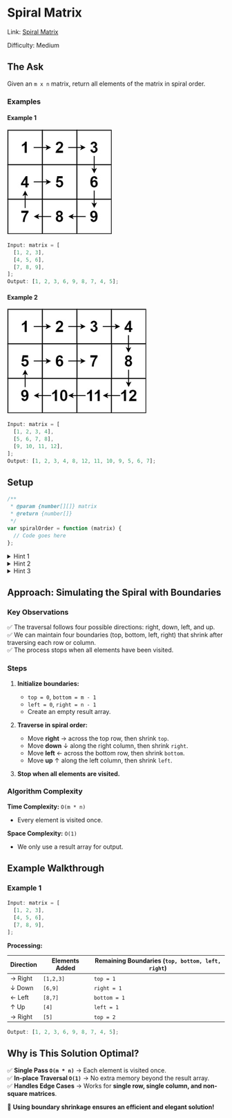 # Spiral Matrix

Link: [Spiral Matrix](https://leetcode.com/problems/spiral-matrix/?envType=study-plan-v2&envId=top-interview-150)

Difficulty: Medium

## The Ask

Given an `m x n` matrix, return all elements of the matrix in spiral order.

### Examples

#### Example 1

![Spiral One](../assets/spiral1.jpg)

```javascript
Input: matrix = [
  [1, 2, 3],
  [4, 5, 6],
  [7, 8, 9],
];
Output: [1, 2, 3, 6, 9, 8, 7, 4, 5];
```

#### Example 2

![Spiral Two](../assets/spiral2.jpg)

```javascript
Input: matrix = [
  [1, 2, 3, 4],
  [5, 6, 7, 8],
  [9, 10, 11, 12],
];
Output: [1, 2, 3, 4, 8, 12, 11, 10, 9, 5, 6, 7];
```

## Setup

```javascript
/**
 * @param {number[][]} matrix
 * @return {number[]}
 */
var spiralOrder = function (matrix) {
  // Code goes here
};
```

<details> <summary>Hint 1</summary> Try simulating the movement in the matrix by keeping track of boundaries. </details> <details> <summary>Hint 2</summary> Use four boundaries (`top, bottom, left, right`) to control the traversal direction. </details> <details> <summary>Hint 3</summary> Once you reach the boundary, update it and change direction (right → down → left → up). </details>

## Approach: Simulating the Spiral with Boundaries

### Key Observations

✅ The traversal follows four possible directions: right, down, left, and up.  
✅ We can maintain four boundaries (top, bottom, left, right) that shrink after traversing each row or column.  
✅ The process stops when all elements have been visited.

### Steps

1. **Initialize boundaries:**

   - `top = 0`, `bottom = m - 1`
   - `left = 0`, `right = n - 1`
   - Create an empty result array.

2. **Traverse in spiral order:**

   - Move **right** → across the top row, then shrink `top`.
   - Move **down** ↓ along the right column, then shrink `right`.
   - Move **left** ← across the bottom row, then shrink `bottom`.
   - Move **up** ↑ along the left column, then shrink `left`.

3. **Stop when all elements are visited.**

### Algorithm Complexity

**Time Complexity:** `O(m * n)`

- Every element is visited once.

**Space Complexity:** `O(1)`

- We only use a result array for output.

## Example Walkthrough

### Example 1

```javascript
Input: matrix = [
  [1, 2, 3],
  [4, 5, 6],
  [7, 8, 9],
];
```

**Processing:**

| Direction | Elements Added | Remaining Boundaries (`top, bottom, left, right`) |
| --------- | -------------- | ------------------------------------------------- |
| → Right   | `[1,2,3]`      | `top = 1`                                         |
| ↓ Down    | `[6,9]`        | `right = 1`                                       |
| ← Left    | `[8,7]`        | `bottom = 1`                                      |
| ↑ Up      | `[4]`          | `left = 1`                                        |
| → Right   | `[5]`          | `top = 2`                                         |

```javascript
Output: [1, 2, 3, 6, 9, 8, 7, 4, 5];
```

## Why is This Solution Optimal?

✅ **Single Pass `O(m * n)`** → Each element is visited once.  
✅ **In-place Traversal `O(1)`** → No extra memory beyond the result array.  
✅ **Handles Edge Cases** → Works for **single row, single column, and non-square matrices**.

🚀 **Using boundary shrinkage ensures an efficient and elegant solution!**
